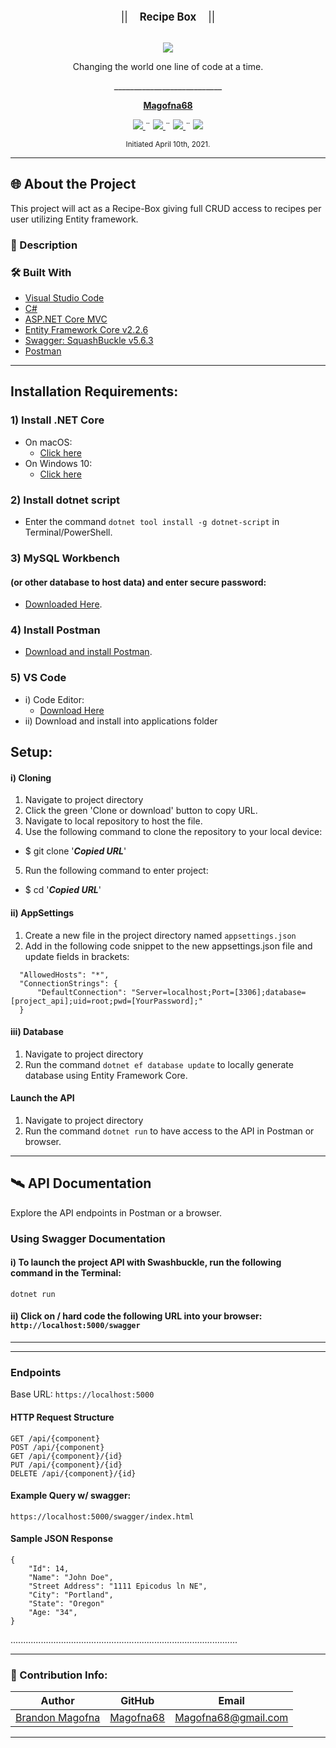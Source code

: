 <br>
<p align="center">
  <big>||  &nbsp;&nbsp;&nbsp;<b>Recipe Box</b>&nbsp;&nbsp;&nbsp;  ||</big>
</p>
<p align="center">
    <!-- Project Avatar/Logo -->
    <br>
    <a href="https://github.com/Magofna68">
        <img src="https://avatars.githubusercontent.com/u/80496559?v=4">
    </a>
<p align="center">Changing the world one line of code at a time.</p>
    <p align="center">
      ___________________________
    </p>
    <!-- GitHub Link -->
    <p align="center">
        <a href="https://github.com/Magofna68">
            <strong>Magofna68</strong>
        </a>
    </p>
    <!-- Project Shields -->
    <p align="center">
        <a href="https://github.com/Magofna68/Travel_API/graphs/contributors">
            <img src="https://img.shields.io/github/contributors/Magofna68/RecipeBox">
        </a>
        ¨
        <a href="https://github.com/Magofna68/Travel_API/stargazers">
            <img src="https://img.shields.io/github/license/Magofna68/Travel_API?style=plastic">
        </a>
        ¨
        <a href="https://github.com/Magofna68/Travel_API/issues">
            <img src="https://img.shields.io/github/last-commit/Magofna68/RecipeBox">
        </a>
        ¨
        <a href="https://linkedin.com/in/Magofna68">
            <img src="https://img.shields.io/badge/-LinkedIn-black.svg?style=plastic&logo=linkedin&colorB=2867B2">
        </a>
    </p>    
</p>

<p align="center">
  <small>Initiated April 10th, 2021.</small>
</p>

<!-- Project Links -->

------------------------------

## 🌐 About the Project
This project will act as a Recipe-Box giving full CRUD access to recipes per user utilizing Entity framework.
### 📖 Description


<!-- ### 🦠 Known Bugs -->


### 🛠 Built With
* [Visual Studio Code](https://code.visualstudio.com/)
* [C#](https://docs.microsoft.com/en-us/dotnet/csharp/)
* [ASP.NET Core MVC](https://docs.microsoft.com/en-us/aspnet/core/mvc/overview?view=aspnetcore-3.1)
* [Entity Framework Core v2.2.6](https://docs.microsoft.com/en-us/ef/core/)
* [Swagger: SquashBuckle v5.6.3](https://docs.microsoft.com/en-us/aspnet/core/tutorials/getting-started-with-nswag?view=aspnetcore-3.1&tabs=visual-studio)
* [Postman](postman.com)

<!-- ### 🔍 Preview -->

------------------------------

## Installation Requirements:

### 1) Install .NET Core
* On macOS:
  * [Click here](https://dotnet.microsoft.com/download/thank-you/dotnet-sdk-2.2.106-macos-x64-installer)
* On Windows 10:
  * [Click here](https://dotnet.microsoft.com/download/thank-you/dotnet-sdk-2.2.203-windows-x64-installer)

### 2) Install dotnet script
 * Enter the command ``dotnet tool install -g dotnet-script`` in Terminal/PowerShell.

### 3) MySQL Workbench 
#### (or other database to host data) and enter secure password:
 * [Downloaded Here](https://dev.mysql.com/downloads/workbench/).

### 4) Install Postman
* [Download and install Postman](https://www.postman.com/downloads/).

### 5) VS Code

  * i) Code Editor:
     * [Download Here](https://www.npmjs.com/)
  * ii) Download and install into applications folder


## Setup:

  #### i) Cloning

  1) Navigate to project directory
  2) Click the green 'Clone or download' button to copy URL.
  3) Navigate to local repository to host the file.
  4) Use the following command to clone the repository to your local device: 
  * $ git clone '___*Copied URL*___'
  5) Run the following command to enter project: 
  - $ cd '___*Copied URL*___'

  #### ii) AppSettings

  1) Create a new file in the project directory named `appsettings.json`
  2) Add in the following code snippet to the new appsettings.json file and update fields in brackets:
  
  ```
    "AllowedHosts": "*",
    "ConnectionStrings": {
        "DefaultConnection": "Server=localhost;Port=[3306];database=[project_api];uid=root;pwd=[YourPassword];"
    }
  ```

  #### iii) Database
  1) Navigate to project directory
  2) Run the command `dotnet ef database update` to locally generate database using Entity Framework Core.

  #### Launch the API
  1) Navigate to project directory
  2) Run the command `dotnet run` to have access to the API in Postman or browser.

------------------------------

## 🛰️ API Documentation
Explore the API endpoints in Postman or a browser.

### Using Swagger Documentation 
#### i) To launch the project API with Swashbuckle, run the following command in the Terminal:
`dotnet run`
 #### ii) Click on / hard code the following URL into your browser: `http://localhost:5000/swagger`
________________________________________________
________________________________________________

### Endpoints
Base URL: `https://localhost:5000`

#### HTTP Request Structure
```
GET /api/{component}
POST /api/{component}
GET /api/{component}/{id}
PUT /api/{component}/{id}
DELETE /api/{component}/{id}
```

#### Example Query w/ swagger:
```
https://localhost:5000/swagger/index.html
```

#### Sample JSON Response
```
{
    "Id": 14,
    "Name": "John Doe",
    "Street Address": "1111 Epicodus ln NE",
    "City": "Portland",
    "State": "Oregon"
    "Age: "34",
}
```

..........................................................................................

------------------------------

### 🤝 Contribution Info:

| Author | GitHub | Email |
|--------|:------:|:-----:|
| [Brandon Magofna](https://www.linkedin.com/in/magofna/) | [Magofna68](https://github.com/magofna) |  [Magofna68@gmail.com](mailto:Magofna68@gmail.com) |
------------------------------

